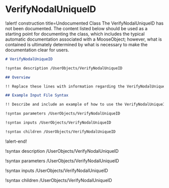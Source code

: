 # VerifyNodalUniqueID

!alert! construction title=Undocumented Class
The VerifyNodalUniqueID has not been documented. The content listed below should be used as a starting point for
documenting the class, which includes the typical automatic documentation associated with a
MooseObject; however, what is contained is ultimately determined by what is necessary to make the
documentation clear for users.

```markdown
# VerifyNodalUniqueID

!syntax description /UserObjects/VerifyNodalUniqueID

## Overview

!! Replace these lines with information regarding the VerifyNodalUniqueID object.

## Example Input File Syntax

!! Describe and include an example of how to use the VerifyNodalUniqueID object.

!syntax parameters /UserObjects/VerifyNodalUniqueID

!syntax inputs /UserObjects/VerifyNodalUniqueID

!syntax children /UserObjects/VerifyNodalUniqueID
```
!alert-end!

!syntax description /UserObjects/VerifyNodalUniqueID

!syntax parameters /UserObjects/VerifyNodalUniqueID

!syntax inputs /UserObjects/VerifyNodalUniqueID

!syntax children /UserObjects/VerifyNodalUniqueID
